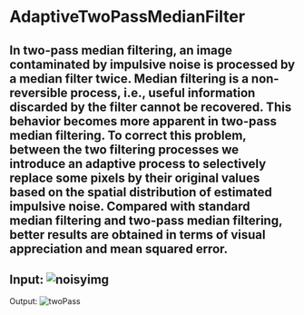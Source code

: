 # AdaptiveTwoPassMedianFilter
In two-pass median filtering, an image contaminated by impulsive noise is processed by a median filter twice. Median filtering is a non-reversible process, i.e., useful information discarded by the filter cannot be recovered. This behavior becomes more apparent in two-pass median filtering. To correct this problem, between the two filtering processes we introduce an adaptive process to selectively replace some pixels by their original values based on the spatial distribution of estimated impulsive noise. Compared with standard median filtering and two-pass median filtering, better results are obtained in terms of visual appreciation and mean squared error.
--------------------
Input:
![noisyimg](https://user-images.githubusercontent.com/62876313/174634557-f74edbff-0338-4b83-9dd2-95e0855cad3d.png)
--------------------
Output:
![twoPass](https://user-images.githubusercontent.com/62876313/174634907-a8868b40-be82-47e2-9483-a4bb0f63de3e.PNG)
